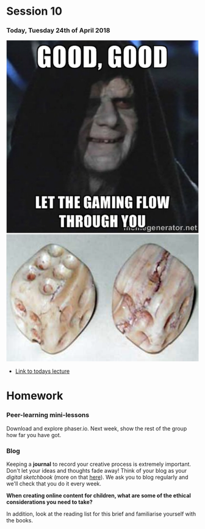 # Session 10

### Today, Tuesday 24th of April 2018

<img src="https://github.com/RavensbourneWebMedia/Interactive-Narratives/blob/2018/sessions/10/assets/gamingflow.png" width="900">

<img src="https://github.com/RavensbourneWebMedia/Interactive-Narratives/blob/2018/sessions/10/assets/dices.png" width="900">

* [Link to todays lecture ](https://moodle.rave.ac.uk/pluginfile.php/162738/mod_resource/content/6/Gamification.pdf)

# Homework

### Peer-learning mini-lessons

Download and explore phaser.io. Next week, show the rest of the group how far you have got. 


### Blog

Keeping a **journal** to record your creative process is extremely important. Don't let your ideas and thoughts fade away! Think of your blog as your *digital sketchbook* (more on that [here](https://github.com/RavensbourneWebMedia/Blogging#why-blogging)). We ask you to blog regularly and we'll check that you do it every week.

**When creating online content for children, what are some of the ethical considerations you need to take?**

In addition, look at the reading list for this brief and familiarise yourself with the books.
